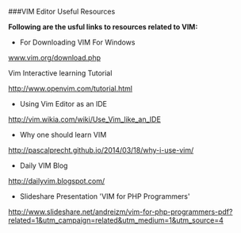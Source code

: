 ###VIM Editor Useful Resources

**Following are the usful links to resources related to VIM:**

- For Downloading VIM For Windows

www.vim.org/download.php

Vim Interactive learning Tutorial

http://www.openvim.com/tutorial.html

- Using Vim Editor as an IDE

http://vim.wikia.com/wiki/Use_Vim_like_an_IDE

- Why one should learn VIM

http://pascalprecht.github.io/2014/03/18/why-i-use-vim/

- Daily VIM Blog

http://dailyvim.blogspot.com/

- Slideshare Presentation 'VIM for PHP Programmers'

http://www.slideshare.net/andreizm/vim-for-php-programmers-pdf?related=1&utm_campaign=related&utm_medium=1&utm_source=4
